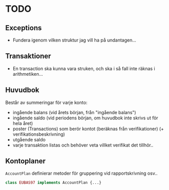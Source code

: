 # TODO

## Exceptions

* Fundera igenom vilken struktur jag vill ha på undantagen...

## Transaktioner

* En transaction ska kunna vara struken, och ska i så fall inte räknas i arithmetiken...

## Huvudbok

Består av summeringar för varje konto:

* ingående balans (vid årets början, från "ingående balans")
* ingående saldo (vid periodens början, om huvudbok inte skrivs ut för hela året)
* poster (Transactions) som berör kontot (beräknas från verifikationer) (+ verifikationsbeskrivning)
* utgående saldo
* varje transaktion listas och behöver veta villket verifikat det tillhör..

## Kontoplaner

`AccountPlan` definierar metoder för gruppering vid rapportskrivning osv..

```php
class EUBAS97 implements AccountPlan {...}
```
